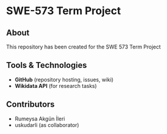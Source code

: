 # SWE-573 Term Project

## About
This repository has been created for the SWE 573 Term Project

## Tools & Technologies
- **GitHub** (repository hosting, issues, wiki)
- **Wikidata API** (for research tasks)

## Contributors
- Rumeysa Akgün İleri  
- uskudarli (as collaborator)
